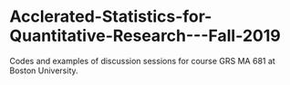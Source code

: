 # Acclerated-Statistics-for-Quantitative-Research---Fall-2019
Codes and examples of discussion sessions for course GRS MA 681 at Boston University.

